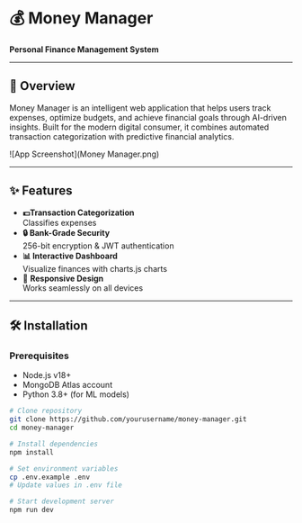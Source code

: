 # 💰 Money Manager

**Personal Finance Management System**

---

## 🚀 Overview

Money Manager is an intelligent web application that helps users track expenses, optimize budgets, and achieve financial goals through AI-driven insights. Built for the modern digital consumer, it combines automated transaction categorization with predictive financial analytics.

![App Screenshot](Money Manager.png) <!-- Add your screenshot path -->

---

## ✨ Features

- **💵Transaction Categorization**  
  Classifies expenses
- **🔒 Bank-Grade Security**  
  256-bit encryption & JWT authentication
- **📊 Interactive Dashboard**  
  Visualize finances with charts.js charts
- 📱 **Responsive Design**  
  Works seamlessly on all devices

---

## 🛠️ Installation

### Prerequisites
- Node.js v18+
- MongoDB Atlas account
- Python 3.8+ (for ML models)

```bash
# Clone repository
git clone https://github.com/yourusername/money-manager.git
cd money-manager

# Install dependencies
npm install

# Set environment variables
cp .env.example .env
# Update values in .env file

# Start development server
npm run dev
